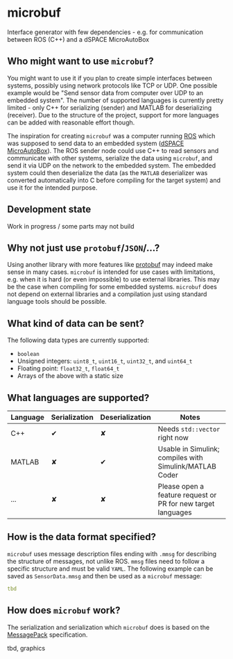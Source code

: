 # microbuf
Interface generator with few dependencies - e.g. for communication between ROS (C++) and a 
dSPACE MicroAutoBox

## Who might want to use `microbuf`?
You might want to use it if you plan to create simple interfaces between systems, 
possibly using network protocols like TCP or UDP. One possible example would be
"Send sensor data from computer over UDP to an embedded system". The number of supported
languages is currently pretty limited - only C++ for serializing (sender) and
MATLAB for deserializing (receiver). Due to the structure of the project, support for
more languages can be added with reasonable effort though.

The inspiration for creating `microbuf` was a computer running [ROS](https://www.ros.org/) 
which was supposed to send data to an embedded system
([dSPACE MicroAutoBox](https://www.dspace.com/en/inc/home/products/hw/micautob/microautobox2.cfm)).
The ROS sender node could use C++ to read sensors and communicate with other systems, serialize 
the data using `microbuf`, and send it via UDP on the network to the embedded system. The embedded
system could then deserialize the data (as the `MATLAB` deserializer was converted automatically 
into C before compiling for the target system) and use it for the intended purpose.

## Development state
Work in progress / some parts may not build

## Why not just use `protobuf`/`JSON`/...?
Using another library with more features like [protobuf](https://github.com/protocolbuffers/protobuf) may indeed make sense in many cases.
`microbuf` is intended for use cases with limitations, e.g. when it is hard (or even impossible) to use
external libraries. 
This may be the case when compiling for some embedded systems. 
`microbuf` does not depend on external libraries and a compilation just using standard language tools
should be possible.

## What kind of data can be sent?
The following data types are currently supported:
 - `boolean`
 - Unsigned integers: `uint8_t`, `uint16_t`, `uint32_t`, and `uint64_t`
 - Floating point: `float32_t`, `float64_t`
 - Arrays of the above with a static size
 
## What languages are supported?

| Language | Serialization | Deserialization | Notes |
|---|---|---|---|
| C++ | ✔ | ✘ | Needs `std::vector` right now |
| MATLAB | ✘ | ✔ | Usable in Simulink; compiles with Simulink/MATLAB Coder |
| ... | ✘ | ✘ | Please open a feature request or PR for new target languages |

## How is the data format specified?
`microbuf` uses message description files ending with `.mmsg` for describing the structure
of messages, not unlike ROS. 
`mmsg` files need to follow a specific structure and must be valid `YAML`. 
The following example can be saved as `SensorData.mmsg` and then be used as a `microbuf` message:

```yaml
tbd
```

## How does `microbuf` work?
The serialization and serialization which `microbuf` does is based on the 
[MessagePack](https://github.com/msgpack/msgpack/blob/master/spec.md) specification.

tbd, graphics